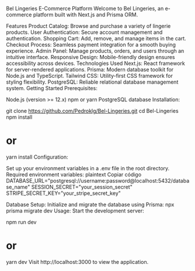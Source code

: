 Bel Lingeries E-Commerce Platform
Welcome to Bel Lingeries, an e-commerce platform built with Next.js and Prisma ORM.

Features
Product Catalog: Browse and purchase a variety of lingerie products.
User Authentication: Secure account management and authentication.
Shopping Cart: Add, remove, and manage items in the cart.
Checkout Process: Seamless payment integration for a smooth buying experience.
Admin Panel: Manage products, orders, and users through an intuitive interface.
Responsive Design: Mobile-friendly design ensures accessibility across devices.
Technologies Used
Next.js: React framework for server-rendered applications.
Prisma: Modern database toolkit for Node.js and TypeScript.
Tailwind CSS: Utility-first CSS framework for styling flexibility.
PostgreSQL: Reliable relational database management system.
Getting Started
Prerequisites:

Node.js (version >= 12.x)
npm or yarn
PostgreSQL database
Installation:

git clone https://github.com/Pedroklg/Bel-Lingeries.git
cd Bel-Lingeries
npm install
# or
yarn install
Configuration:

Set up your environment variables in a .env file in the root directory.
Required environment variables:
plaintext
Copiar código
DATABASE_URL="postgresql://username:password@localhost:5432/database_name"
SESSION_SECRET="your_session_secret"
STRIPE_SECRET_KEY="your_stripe_secret_key"

Database Setup:
Initialize and migrate the database using Prisma:
npx prisma migrate dev
Usage:
Start the development server:

npm run dev
# or
yarn dev
Visit http://localhost:3000 to view the application.
